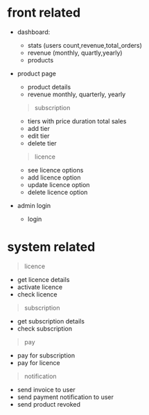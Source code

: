 # front related
- dashboard:
  * stats (users count,revenue,total_orders)
  * revenue (monthly, quartly,yearly) 
  * products 

- product page
  * product details
  * revenue monthly, quarterly, yearly
  > subscription
    * tiers with price duration total sales
    * add tier
    * edit tier
    * delete tier
  > licence
    * see licence options
    * add licence option
    * update licence option
    * delete licence option
- admin login
  * login

# system related
> licence
  - get licence details
  - activate licence
  - check licence
> subscription
  - get subscription details
  - check subscription

> pay
  - pay for subscription
  - pay for licence

> notification
  - send invoice to user
  - send payment notification to user
  - send product revoked


